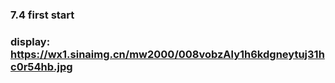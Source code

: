 ### 7.4 first start
### display: https://wx1.sinaimg.cn/mw2000/008vobzAly1h6kdgneytuj31hc0r54hb.jpg
